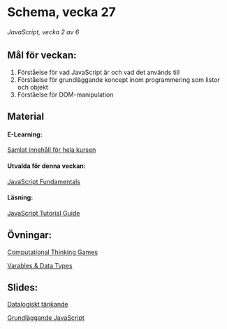 # Schema, vecka 27

###### JavaScript, vecka 2 av 6

## Mål för veckan:
1. Förståelse för vad JavaScript är och vad det används till
2. Förståelse för grundläggande koncept inom programmering som listor och objekt
3. Förståelse för DOM-manipulation

## Material
#### E-Learning:
[Samlat innehåll för hela kursen](https://github.com/Lexicon-Frontend-2024/e-learning-material/edit/main/README.md)
#### Utvalda för denna veckan:
[JavaScript Fundamentals](https://app.pluralsight.com/library/courses/fundamentals-javascript/table-of-contents)
#### Läsning:
[JavaScript Tutorial Guide](https://www.w3schools.com/js/)

## Övningar:
[Computational Thinking Games](https://github.com/Lexicon-Frontend-2024/exercise-computational-thinking-games)

[Varables & Data Types](https://github.com/Lexicon-Frontend-2024/exercise-variables-data-types)

## Slides:
[Datalogiskt tänkande](https://docs.google.com/presentation/d/13CtjmEz_yLvmpvim6IAzquIqzJ87Wpfu4pNUo0jFcSc)

[Grundläggande JavaScript](https://docs.google.com/presentation/d/1om0xpdCwdhISmljJbGc0RxFfeGwxEGqj/edit?usp=sharing&ouid=117251319654116712560&rtpof=true&sd=true)


